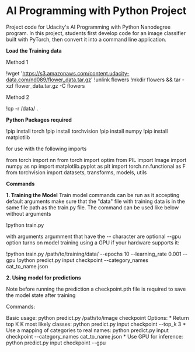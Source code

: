 # AI Programming with Python Project

Project code for Udacity's AI Programming with Python Nanodegree program. In this project, students first develop code for an image classifier built with PyTorch, then convert it into a command line application.


**Load the Training data**

Method 1

!wget 'https://s3.amazonaws.com/content.udacity-data.com/nd089/flower_data.tar.gz'
!unlink flowers
!mkdir flowers && tar -xzf flower_data.tar.gz -C flowers

Method 2

!cp -r /data/ .


**Python Packages required** 

!pip install torch 
!pip install torchvision 
!pip install numpy
!pip install matplotlib

for use with the following imports

from torch import nn
from torch import optim
from PIL import Image
import numpy as np
import matplotlib.pyplot as plt
import torch.nn.functional as F
from torchvision import datasets, transforms, models, utils



**Commands** 
  
  **1. Training the Model**
  Train model commands can be run as it accepting default arguments make sure that the "data" file with training data is in the same file path as the train.py file. The command can be used like below without arguments 
  
  !python train.py 
  
  with arguments argumment that have the -- character are optional  --gpu option turns on model training using a GPU if your hardware supports it: 
  
  !python train.py /path/to/training/data/ --epochs 10 --learning_rate 0.001 --gpu 
  !python predict.py input checkpoint --category_names cat_to_name.json

  **2. Using model for predictions**

  Note before running the prediction a checkpoint.pth file is required to save the model state after training 

  Commands:

  Basic usage: python predict.py /path/to/image checkpoint
Options: * Return top 
K
K most likely classes: python predict.py input checkpoint --top_k 3 * Use a mapping of categories to real names: python predict.py input checkpoint --category_names cat_to_name.json * Use GPU for inference: python predict.py input checkpoint --gpu
